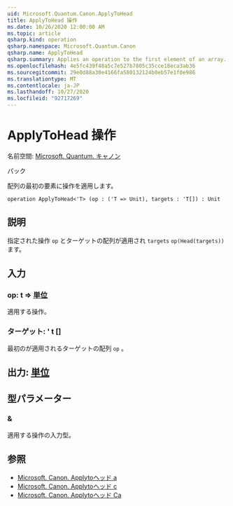 ```yaml
---
uid: Microsoft.Quantum.Canon.ApplyToHead
title: ApplyToHead 操作
ms.date: 10/26/2020 12:00:00 AM
ms.topic: article
qsharp.kind: operation
qsharp.namespace: Microsoft.Quantum.Canon
qsharp.name: ApplyToHead
qsharp.summary: Applies an operation to the first element of an array.
ms.openlocfilehash: 4e5fc439f48a5c7e527b7805c35cce18eca3ab36
ms.sourcegitcommit: 29e0d88a30e4166fa580132124b0eb57e1f0e986
ms.translationtype: MT
ms.contentlocale: ja-JP
ms.lasthandoff: 10/27/2020
ms.locfileid: "92717269"
---
```

# <a name="applytohead-operation"></a>ApplyToHead 操作

名前空間: [Microsoft. Quantum. キャノン](xref:Microsoft.Quantum.Canon)

パック [](https://nuget.org/packages/)


配列の最初の要素に操作を適用します。

```qsharp
operation ApplyToHead<'T> (op : ('T => Unit), targets : 'T[]) : Unit
```


## <a name="description"></a>説明

指定された操作 `op` とターゲットの配列が適用され `targets` `op(Head(targets))` ます。

## <a name="input"></a>入力

### <a name="op--t--unit"></a>op: t => [単位](xref:microsoft.quantum.lang-ref.unit) 

適用する操作。


### <a name="targets--t"></a>ターゲット: ' t []

最初のが適用されるターゲットの配列 `op` 。



## <a name="output--unit"></a>出力: [単位](xref:microsoft.quantum.lang-ref.unit)



## <a name="type-parameters"></a>型パラメーター

### <a name="t"></a>&

適用する操作の入力型。

## <a name="see-also"></a>参照

- [Microsoft. Canon. Applytoヘッド a](xref:Microsoft.Quantum.Canon.ApplyToHeadA)
- [Microsoft. Canon. Applytoヘッド c](xref:Microsoft.Quantum.Canon.ApplyToHeadC)
- [Microsoft. Canon. Applytoヘッド Ca](xref:Microsoft.Quantum.Canon.ApplyToHeadCA)